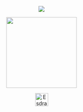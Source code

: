 <p align="center">
    <img align="center" src="https://github-readme-stats.vercel.app/api?username=EsdrasPedro">
</p>

<p align="center">
  <img align="center" height="190" src="https://github-readme-stats.anuraghazra1.vercel.app/api/top-langs/?username=EsdrasPedro&layout=compact"/>
</p>

<p align="center">
  <a href="https://www.linkedin.com/in/esdras-pedro-33821122b/" target="_blank">
    <img align="center" src="https://cdn.jsdelivr.net/npm/simple-icons@3.0.1/icons/linkedin.svg" alt="EsdrasPedro" height="35" width="35"/>
  </a>
</p>
